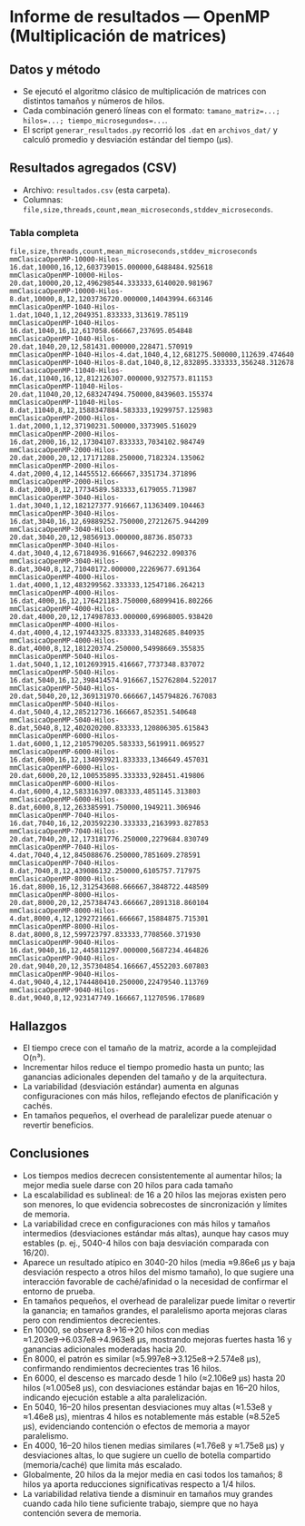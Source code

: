 # Informe de resultados — OpenMP (Multiplicación de matrices)

## Datos y método
- Se ejecutó el algoritmo clásico de multiplicación de matrices con distintos tamaños y números de hilos.
- Cada combinación generó líneas con el formato: `tamano_matriz=...; hilos=...; tiempo_microsegundos=...`.
- El script `generar_resultados.py` recorrió los `.dat` en `archivos_dat/` y calculó promedio y desviación estándar del tiempo (µs).

## Resultados agregados (CSV)
- Archivo: `resultados.csv` (esta carpeta).
- Columnas: `file,size,threads,count,mean_microseconds,stddev_microseconds`.

### Tabla completa
```csv
file,size,threads,count,mean_microseconds,stddev_microseconds
mmClasicaOpenMP-10000-Hilos-16.dat,10000,16,12,603739015.000000,6488484.925618
mmClasicaOpenMP-10000-Hilos-20.dat,10000,20,12,496298544.333333,6140020.981967
mmClasicaOpenMP-10000-Hilos-8.dat,10000,8,12,1203736720.000000,14043994.663146
mmClasicaOpenMP-1040-Hilos-1.dat,1040,1,12,2049351.833333,313619.785119
mmClasicaOpenMP-1040-Hilos-16.dat,1040,16,12,617058.666667,237695.054848
mmClasicaOpenMP-1040-Hilos-20.dat,1040,20,12,581431.000000,228471.570919
mmClasicaOpenMP-1040-Hilos-4.dat,1040,4,12,681275.500000,112639.474640
mmClasicaOpenMP-1040-Hilos-8.dat,1040,8,12,832895.333333,356248.312678
mmClasicaOpenMP-11040-Hilos-16.dat,11040,16,12,812126307.000000,9327573.811153
mmClasicaOpenMP-11040-Hilos-20.dat,11040,20,12,683247494.750000,8439603.155374
mmClasicaOpenMP-11040-Hilos-8.dat,11040,8,12,1588347884.583333,19299757.125983
mmClasicaOpenMP-2000-Hilos-1.dat,2000,1,12,37190231.500000,3373905.516029
mmClasicaOpenMP-2000-Hilos-16.dat,2000,16,12,17304107.833333,7034102.984749
mmClasicaOpenMP-2000-Hilos-20.dat,2000,20,12,17171288.250000,7182324.135062
mmClasicaOpenMP-2000-Hilos-4.dat,2000,4,12,14455512.666667,3351734.371896
mmClasicaOpenMP-2000-Hilos-8.dat,2000,8,12,17734589.583333,6179055.713987
mmClasicaOpenMP-3040-Hilos-1.dat,3040,1,12,182127377.916667,11363409.104463
mmClasicaOpenMP-3040-Hilos-16.dat,3040,16,12,69889252.750000,27212675.944209
mmClasicaOpenMP-3040-Hilos-20.dat,3040,20,12,9856913.000000,88736.850733
mmClasicaOpenMP-3040-Hilos-4.dat,3040,4,12,67184936.916667,9462232.090376
mmClasicaOpenMP-3040-Hilos-8.dat,3040,8,12,71040172.000000,22269677.691364
mmClasicaOpenMP-4000-Hilos-1.dat,4000,1,12,483299562.333333,12547186.264213
mmClasicaOpenMP-4000-Hilos-16.dat,4000,16,12,176421183.750000,68099416.802266
mmClasicaOpenMP-4000-Hilos-20.dat,4000,20,12,174987833.000000,69968005.938420
mmClasicaOpenMP-4000-Hilos-4.dat,4000,4,12,197443325.833333,31482685.840935
mmClasicaOpenMP-4000-Hilos-8.dat,4000,8,12,181220374.250000,54998669.355835
mmClasicaOpenMP-5040-Hilos-1.dat,5040,1,12,1012693915.416667,7737348.837072
mmClasicaOpenMP-5040-Hilos-16.dat,5040,16,12,398414574.916667,152762804.522017
mmClasicaOpenMP-5040-Hilos-20.dat,5040,20,12,369131970.666667,145794826.767083
mmClasicaOpenMP-5040-Hilos-4.dat,5040,4,12,285212736.166667,852351.540648
mmClasicaOpenMP-5040-Hilos-8.dat,5040,8,12,402020200.833333,120806305.615843
mmClasicaOpenMP-6000-Hilos-1.dat,6000,1,12,2105790205.583333,5619911.069527
mmClasicaOpenMP-6000-Hilos-16.dat,6000,16,12,134093921.833333,1346649.457031
mmClasicaOpenMP-6000-Hilos-20.dat,6000,20,12,100535895.333333,928451.419806
mmClasicaOpenMP-6000-Hilos-4.dat,6000,4,12,583316397.083333,4851145.313803
mmClasicaOpenMP-6000-Hilos-8.dat,6000,8,12,263385991.750000,1949211.306946
mmClasicaOpenMP-7040-Hilos-16.dat,7040,16,12,203592230.333333,2163993.827853
mmClasicaOpenMP-7040-Hilos-20.dat,7040,20,12,173181776.250000,2279684.830749
mmClasicaOpenMP-7040-Hilos-4.dat,7040,4,12,845088676.250000,7851609.278591
mmClasicaOpenMP-7040-Hilos-8.dat,7040,8,12,439086132.250000,6105757.717975
mmClasicaOpenMP-8000-Hilos-16.dat,8000,16,12,312543608.666667,3848722.448509
mmClasicaOpenMP-8000-Hilos-20.dat,8000,20,12,257384743.666667,2891318.860104
mmClasicaOpenMP-8000-Hilos-4.dat,8000,4,12,1292721661.666667,15884875.715301
mmClasicaOpenMP-8000-Hilos-8.dat,8000,8,12,599723797.833333,7708560.371930
mmClasicaOpenMP-9040-Hilos-16.dat,9040,16,12,445811297.000000,5687234.464826
mmClasicaOpenMP-9040-Hilos-20.dat,9040,20,12,357304854.166667,4552203.607803
mmClasicaOpenMP-9040-Hilos-4.dat,9040,4,12,1744480410.250000,22479540.113769
mmClasicaOpenMP-9040-Hilos-8.dat,9040,8,12,923147749.166667,11270596.178689
```

## Hallazgos
- El tiempo crece con el tamaño de la matriz, acorde a la complejidad O(n³).
- Incrementar hilos reduce el tiempo promedio hasta un punto; las ganancias adicionales dependen del tamaño y de la arquitectura.
- La variabilidad (desviación estándar) aumenta en algunas configuraciones con más hilos, reflejando efectos de planificación y cachés.
- En tamaños pequeños, el overhead de paralelizar puede atenuar o revertir beneficios.

## Conclusiones
- Los tiempos medios decrecen consistentemente al aumentar hilos; la mejor media suele darse con 20 hilos para cada tamaño 
- La escalabilidad es sublineal: de 16 a 20 hilos las mejoras existen pero son menores, lo que evidencia sobrecostes de sincronización y límites de memoria.
- La variabilidad crece en configuraciones con más hilos y tamaños intermedios (desviaciones estándar más altas), aunque hay casos muy estables (p. ej., 5040-4 hilos con baja desviación comparada con 16/20).
- Aparece un resultado atípico en 3040-20 hilos (media ≈9.86e6 µs y baja desviación respecto a otros hilos del mismo tamaño), lo que sugiere una interacción favorable de caché/afinidad o la necesidad de confirmar el entorno de prueba.
- En tamaños pequeños, el overhead de paralelizar puede limitar o revertir la ganancia; en tamaños grandes, el paralelismo aporta mejoras claras pero con rendimientos decrecientes.
- En 10000, se observa 8→16→20 hilos con medias ≈1.203e9→6.037e8→4.963e8 µs, mostrando mejoras fuertes hasta 16 y ganancias adicionales moderadas hacia 20.
- En 8000, el patrón es similar (≈5.997e8→3.125e8→2.574e8 µs), confirmando rendimientos decrecientes tras 16 hilos.
- En 6000, el descenso es marcado desde 1 hilo (≈2.106e9 µs) hasta 20 hilos (≈1.005e8 µs), con desviaciones estándar bajas en 16–20 hilos, indicando ejecución estable a alta paralelización.
- En 5040, 16–20 hilos presentan desviaciones muy altas (≈1.53e8 y ≈1.46e8 µs), mientras 4 hilos es notablemente más estable (≈8.52e5 µs), evidenciando contención o efectos de memoria a mayor paralelismo.
- En 4000, 16–20 hilos tienen medias similares (≈1.76e8 y ≈1.75e8 µs) y desviaciones altas, lo que sugiere un cuello de botella compartido (memoria/caché) que limita más escalado.
- Globalmente, 20 hilos da la mejor media en casi todos los tamaños; 8 hilos ya aporta reducciones significativas respecto a 1/4 hilos.
- La variabilidad relativa tiende a disminuir en tamaños muy grandes cuando cada hilo tiene suficiente trabajo, siempre que no haya contención severa de memoria.




